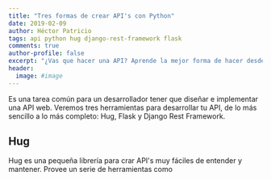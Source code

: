 ```yaml
---
title: "Tres formas de crear API's con Python"
date: 2019-02-09
author: Héctor Patricio
tags: api python hug django-rest-framework flask
comments: true
author-profile: false
excerpt: "¿Vas que hacer una API? Aprende la mejor forma de hacer desde la más sencilla hasta las más completa."
header:
  image: #image
---
```


Es una tarea común para un desarrollador tener que diseñar e implementar una API web. Veremos tres herramientas para desarrollar tu API, de lo más sencillo a lo más completo: Hug, Flask y Django Rest Framework.

## Hug

Hug es una pequeña librería para crar API's muy fáciles de entender y mantener.
Provee un serie de herramientas como